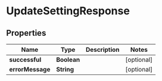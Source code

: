 

# UpdateSettingResponse


## Properties

| Name | Type | Description | Notes |
|------------ | ------------- | ------------- | -------------|
|**successful** | **Boolean** |  |  [optional] |
|**errorMessage** | **String** |  |  [optional] |



